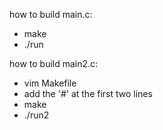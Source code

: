 how to build main.c:
- make
- ./run

how to build main2.c:
- vim Makefile
- add the '#' at the first two lines
- make
- ./run2

